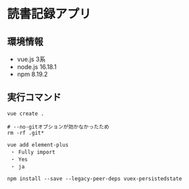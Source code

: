 # 読書記録アプリ

## 環境情報
- vue.js 3系
- node.js 16.18.1
- npm 8.19.2

## 実行コマンド
```
vue create .

# --no-gitオプションが効かなかったため
rm -rf .git*

vue add element-plus
 ・ Fully import
 ・ Yes
 ・ ja

npm install --save --legacy-peer-deps vuex-persistedstate
```